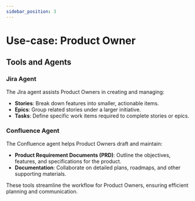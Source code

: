 ```yaml
---
sidebar_position: 3
---
```


# Use-case: Product Owner

## Tools and Agents

### Jira Agent
The Jira agent assists Product Owners in creating and managing:
- **Stories**: Break down features into smaller, actionable items.
- **Epics**: Group related stories under a larger initiative.
- **Tasks**: Define specific work items required to complete stories or epics.

### Confluence Agent
The Confluence agent helps Product Owners draft and maintain:
- **Product Requirement Documents (PRD)**: Outline the objectives, features, and specifications for the product.
- **Documentation**: Collaborate on detailed plans, roadmaps, and other supporting materials.

These tools streamline the workflow for Product Owners, ensuring efficient planning and communication.